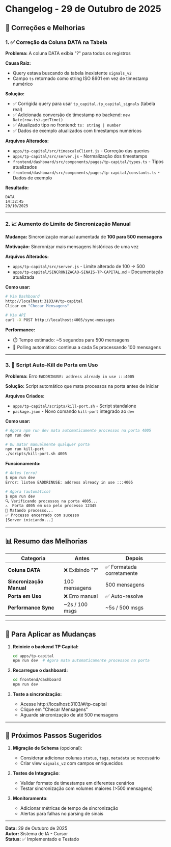 # Changelog - 29 de Outubro de 2025

## 🔧 Correções e Melhorias

### 1. ✅ Correção da Coluna DATA na Tabela

**Problema:** A coluna DATA exibia "?" para todos os registros

**Causa Raiz:**
- Query estava buscando da tabela inexistente `signals_v2`
- Campo `ts` retornado como string ISO 8601 em vez de timestamp numérico

**Solução:**
- ✅ Corrigida query para usar `tp_capital.tp_capital_signals` (tabela real)
- ✅ Adicionada conversão de timestamp no backend: `new Date(row.ts).getTime()`
- ✅ Atualizado tipo no frontend: `ts: string | number`
- ✅ Dados de exemplo atualizados com timestamps numéricos

**Arquivos Alterados:**
- `apps/tp-capital/src/timescaleClient.js` - Correção das queries
- `apps/tp-capital/src/server.js` - Normalização dos timestamps
- `frontend/dashboard/src/components/pages/tp-capital/types.ts` - Tipos atualizados
- `frontend/dashboard/src/components/pages/tp-capital/constants.ts` - Dados de exemplo

**Resultado:**
```
DATA
14:32:45
29/10/2025
```

---

### 2. 📈 Aumento do Limite de Sincronização Manual

**Mudança:** Sincronização manual aumentada de **100 para 500 mensagens**

**Motivação:** Sincronizar mais mensagens históricas de uma vez

**Arquivos Alterados:**
- `apps/tp-capital/src/server.js` - Limite alterado de 100 → 500
- `apps/tp-capital/SINCRONIZACAO-SINAIS-TP-CAPITAL.md` - Documentação atualizada

**Como usar:**
```bash
# Via Dashboard
http://localhost:3103/#/tp-capital
Clicar em "Checar Mensagens"

# Via API
curl -X POST http://localhost:4005/sync-messages
```

**Performance:**
- ⏱️ Tempo estimado: ~5 segundos para 500 mensagens
- 🔄 Polling automático: continua a cada 5s processando 100 mensagens

---

### 3. 🚀 Script Auto-Kill de Porta em Uso

**Problema:** Erro `EADDRINUSE: address already in use :::4005`

**Solução:** Script automático que mata processos na porta antes de iniciar

**Arquivos Criados:**
- `apps/tp-capital/scripts/kill-port.sh` - Script standalone
- `package.json` - Novo comando `kill-port` integrado ao `dev`

**Como usar:**

```bash
# Agora npm run dev mata automaticamente processos na porta 4005
npm run dev

# Ou matar manualmente qualquer porta
npm run kill-port
./scripts/kill-port.sh 4005
```

**Funcionamento:**
```bash
# Antes (erro)
$ npm run dev
Error: listen EADDRINUSE: address already in use :::4005

# Agora (automático)
$ npm run dev
🔍 Verificando processos na porta 4005...
⚠️  Porta 4005 em uso pelo processo 12345
🔪 Matando processo...
✅ Processo encerrado com sucesso
[Server iniciando...]
```

---

## 📊 Resumo das Melhorias

| Categoria | Antes | Depois |
|-----------|-------|--------|
| **Coluna DATA** | ❌ Exibindo "?" | ✅ Formatada corretamente |
| **Sincronização Manual** | 100 mensagens | 500 mensagens |
| **Porta em Uso** | ❌ Erro manual | ✅ Auto-resolve |
| **Performance Sync** | ~2s / 100 msgs | ~5s / 500 msgs |

---

## 🔄 Para Aplicar as Mudanças

1. **Reinicie o backend TP Capital:**
   ```bash
   cd apps/tp-capital
   npm run dev  # Agora mata automaticamente processos na porta
   ```

2. **Recarregue o dashboard:**
   ```bash
   cd frontend/dashboard
   npm run dev
   ```

3. **Teste a sincronização:**
   - Acesse http://localhost:3103/#/tp-capital
   - Clique em "Checar Mensagens"
   - Aguarde sincronização de até 500 mensagens

---

## 🎯 Próximos Passos Sugeridos

1. **Migração de Schema** (opcional):
   - Considerar adicionar colunas `status`, `tags`, `metadata` se necessário
   - Criar view `signals_v2` com campos enriquecidos

2. **Testes de Integração**:
   - Validar formato de timestamps em diferentes cenários
   - Testar sincronização com volumes maiores (>500 mensagens)

3. **Monitoramento**:
   - Adicionar métricas de tempo de sincronização
   - Alertas para falhas no parsing de sinais

---

**Data:** 29 de Outubro de 2025  
**Autor:** Sistema de IA - Cursor  
**Status:** ✅ Implementado e Testado

